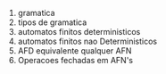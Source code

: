 1. gramatica
2. tipos de gramatica
3. automatos finitos deterministicos 
4. automatos finitos nao Deterministicos 
5. AFD equivalente qualquer AFN
6. Operacoes fechadas em AFN's